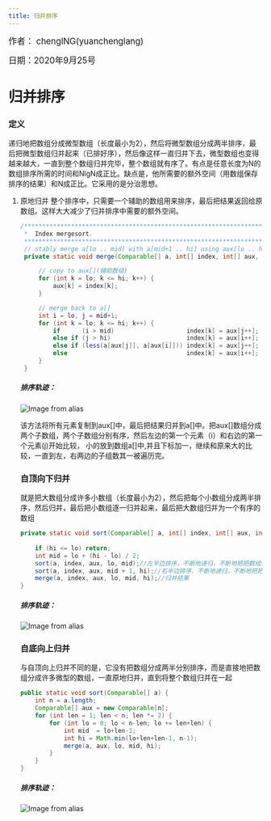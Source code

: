 ```yaml
---
title: 归并排序
---
```


<big>作者： chenglNG(yuanchenglang)</big>

<big>日期：2020年9月25号</big>
# 归并排序

### 定义
递归地把数组分成微型数组（长度最小为2），然后将微型数组分成两半排序，最后把微型数组归并起来（已排好序），然后像这样一直归并下去，微型数组也变得越来越大，一直到整个数组归并完毕，整个数组就有序了。有点是任意长度为N的数组排序所需的时间和NlgN成正比。缺点是，他所需要的额外空间（用数组保存排序的结果）和N成正比。它采用的是分治思想。


1. 原地归并
   整个排序中，只需要一个辅助的数组用来排序，最后把结果返回给原数组。这样大大减少了归并排序中需要的额外空间。
   ```java
   /***************************************************************************
    *  Index mergesort.
    ***************************************************************************/
    // stably merge a[lo .. mid] with a[mid+1 .. hi] using aux[lo .. hi]
    private static void merge(Comparable[] a, int[] index, int[] aux, int lo, int mid, int hi) {

        // copy to aux[](辅助数组)
        for (int k = lo; k <= hi; k++) {
            aux[k] = index[k]; 
        }

        // merge back to a[]
        int i = lo, j = mid+1;
        for (int k = lo; k <= hi; k++) {
            if      (i > mid)                    index[k] = aux[j++];
            else if (j > hi)                     index[k] = aux[i++];
            else if (less(a[aux[j]], a[aux[i]])) index[k] = aux[j++];
            else                                 index[k] = aux[i++];
        }
    }
   ```

   ##### 排序轨迹：
   ![Image from alias](~@images/code/merge.png)

   该方法将所有元素复制到aux[]中，最后把结果归并到a[]中。把aux[]数组分成两个子数组，两个子数组分别有序，然后左边的第一个元素（i）和右边的第一个元素(j)开始比较，
   小的放到数组a[]中,并且下标加一，继续和原来大的比较，一直到左，右两边的子组数其一被遍历完。
   

   ### 自顶向下归并

    就是把大数组分成许多小数组（长度最小为2），然后把每个小数组分成两半排序，然后归并，最后把小数组逐一归并起来，最后把大数组归并为一个有序的数组

    ```java
    private static void sort(Comparable[] a, int[] index, int[] aux, int lo, int hi) {
      
        if (hi <= lo) return;
        int mid = lo + (hi - lo) / 2;
        sort(a, index, aux, lo, mid);//左半边排序，不断地递归，不断地把把数组分成小数组
        sort(a, index, aux, mid + 1, hi);//右半边排序，不断地递归，不断地把把数组分成小数组
        merge(a, index, aux, lo, mid, hi);//归并结果
    }

   ```
   ##### 排序轨迹：
    
   ![Image from alias](~@images/code/mergesortTD.png)

   ### 自底向上归并
    与自顶向上归并不同的是，它没有把数组分成两半分别排序，而是直接地把数组分成许多微型的数组，一直原地归并，直到将整个数组归并在一起
    ```java
    public static void sort(Comparable[] a) {
        int n = a.length;
        Comparable[] aux = new Comparable[n];
        for (int len = 1; len < n; len *= 2) {
            for (int lo = 0; lo < n-len; lo += len+len) {
                int mid  = lo+len-1;
                int hi = Math.min(lo+len+len-1, n-1);
                merge(a, aux, lo, mid, hi);
            }
        }
    }
    ```

    ##### 排序轨迹：

    ![Image from alias](~@images/code/mergesortBU.png)
    
